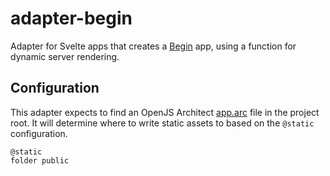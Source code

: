 # adapter-begin

Adapter for Svelte apps that creates a [Begin](https://begin.com/) app, using a function for dynamic server rendering.

## Configuration

This adapter expects to find an OpenJS Architect [app.arc](https://arc.codes/) file in the project root. It will determine where to write static assets to based on the `@static` configuration.

```arc
@static
folder public
```
